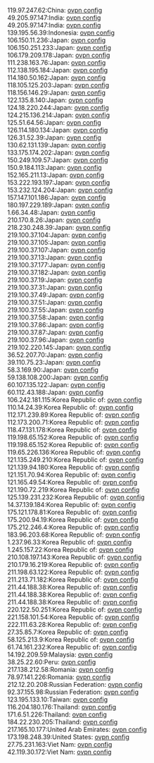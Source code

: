 119.97.247.62:China: [ovpn config](vpn/119_97_247_62.ovpn)  
49.205.97.147:India: [ovpn config](vpn/49_205_97_147.ovpn)  
49.205.97.147:India: [ovpn config](vpn/49_205_97_147.ovpn)  
139.195.56.39:Indonesia: [ovpn config](vpn/139_195_56_39.ovpn)  
106.150.11.236:Japan: [ovpn config](vpn/106_150_11_236.ovpn)  
106.150.251.233:Japan: [ovpn config](vpn/106_150_251_233.ovpn)  
106.179.209.178:Japan: [ovpn config](vpn/106_179_209_178.ovpn)  
111.238.163.76:Japan: [ovpn config](vpn/111_238_163_76.ovpn)  
112.138.195.184:Japan: [ovpn config](vpn/112_138_195_184.ovpn)  
114.180.50.162:Japan: [ovpn config](vpn/114_180_50_162.ovpn)  
118.105.125.203:Japan: [ovpn config](vpn/118_105_125_203.ovpn)  
118.156.146.29:Japan: [ovpn config](vpn/118_156_146_29.ovpn)  
122.135.8.140:Japan: [ovpn config](vpn/122_135_8_140.ovpn)  
124.18.220.244:Japan: [ovpn config](vpn/124_18_220_244.ovpn)  
124.215.136.214:Japan: [ovpn config](vpn/124_215_136_214.ovpn)  
125.51.64.56:Japan: [ovpn config](vpn/125_51_64_56.ovpn)  
126.114.180.134:Japan: [ovpn config](vpn/126_114_180_134.ovpn)  
126.31.52.39:Japan: [ovpn config](vpn/126_31_52_39.ovpn)  
130.62.131.139:Japan: [ovpn config](vpn/130_62_131_139.ovpn)  
133.175.174.202:Japan: [ovpn config](vpn/133_175_174_202.ovpn)  
150.249.109.57:Japan: [ovpn config](vpn/150_249_109_57.ovpn)  
150.9.184.113:Japan: [ovpn config](vpn/150_9_184_113.ovpn)  
152.165.211.13:Japan: [ovpn config](vpn/152_165_211_13.ovpn)  
153.222.193.197:Japan: [ovpn config](vpn/153_222_193_197.ovpn)  
153.232.124.204:Japan: [ovpn config](vpn/153_232_124_204.ovpn)  
157.147.101.186:Japan: [ovpn config](vpn/157_147_101_186.ovpn)  
180.197.229.189:Japan: [ovpn config](vpn/180_197_229_189.ovpn)  
1.66.34.48:Japan: [ovpn config](vpn/1_66_34_48.ovpn)  
210.170.8.26:Japan: [ovpn config](vpn/210_170_8_26.ovpn)  
218.230.248.39:Japan: [ovpn config](vpn/218_230_248_39.ovpn)  
219.100.37.104:Japan: [ovpn config](vpn/219_100_37_104.ovpn)  
219.100.37.105:Japan: [ovpn config](vpn/219_100_37_105.ovpn)  
219.100.37.107:Japan: [ovpn config](vpn/219_100_37_107.ovpn)  
219.100.37.13:Japan: [ovpn config](vpn/219_100_37_13.ovpn)  
219.100.37.177:Japan: [ovpn config](vpn/219_100_37_177.ovpn)  
219.100.37.182:Japan: [ovpn config](vpn/219_100_37_182.ovpn)  
219.100.37.19:Japan: [ovpn config](vpn/219_100_37_19.ovpn)  
219.100.37.31:Japan: [ovpn config](vpn/219_100_37_31.ovpn)  
219.100.37.49:Japan: [ovpn config](vpn/219_100_37_49.ovpn)  
219.100.37.51:Japan: [ovpn config](vpn/219_100_37_51.ovpn)  
219.100.37.55:Japan: [ovpn config](vpn/219_100_37_55.ovpn)  
219.100.37.58:Japan: [ovpn config](vpn/219_100_37_58.ovpn)  
219.100.37.86:Japan: [ovpn config](vpn/219_100_37_86.ovpn)  
219.100.37.87:Japan: [ovpn config](vpn/219_100_37_87.ovpn)  
219.100.37.96:Japan: [ovpn config](vpn/219_100_37_96.ovpn)  
219.102.220.145:Japan: [ovpn config](vpn/219_102_220_145.ovpn)  
36.52.207.70:Japan: [ovpn config](vpn/36_52_207_70.ovpn)  
39.110.75.23:Japan: [ovpn config](vpn/39_110_75_23.ovpn)  
58.3.169.90:Japan: [ovpn config](vpn/58_3_169_90.ovpn)  
59.138.108.200:Japan: [ovpn config](vpn/59_138_108_200.ovpn)  
60.107.135.122:Japan: [ovpn config](vpn/60_107_135_122.ovpn)  
60.112.43.188:Japan: [ovpn config](vpn/60_112_43_188.ovpn)  
106.242.181.115:Korea Republic of: [ovpn config](vpn/106_242_181_115.ovpn)  
110.14.24.39:Korea Republic of: [ovpn config](vpn/110_14_24_39.ovpn)  
112.171.239.89:Korea Republic of: [ovpn config](vpn/112_171_239_89.ovpn)  
112.173.200.71:Korea Republic of: [ovpn config](vpn/112_173_200_71.ovpn)  
118.47.131.178:Korea Republic of: [ovpn config](vpn/118_47_131_178.ovpn)  
119.198.65.152:Korea Republic of: [ovpn config](vpn/119_198_65_152.ovpn)  
119.198.65.152:Korea Republic of: [ovpn config](vpn/119_198_65_152.ovpn)  
119.65.226.136:Korea Republic of: [ovpn config](vpn/119_65_226_136.ovpn)  
121.135.249.210:Korea Republic of: [ovpn config](vpn/121_135_249_210.ovpn)  
121.139.94.180:Korea Republic of: [ovpn config](vpn/121_139_94_180.ovpn)  
121.151.70.94:Korea Republic of: [ovpn config](vpn/121_151_70_94.ovpn)  
121.165.49.54:Korea Republic of: [ovpn config](vpn/121_165_49_54.ovpn)  
121.190.72.219:Korea Republic of: [ovpn config](vpn/121_190_72_219.ovpn)  
125.139.231.232:Korea Republic of: [ovpn config](vpn/125_139_231_232.ovpn)  
14.37.139.184:Korea Republic of: [ovpn config](vpn/14_37_139_184.ovpn)  
175.121.178.81:Korea Republic of: [ovpn config](vpn/175_121_178_81.ovpn)  
175.200.94.19:Korea Republic of: [ovpn config](vpn/175_200_94_19.ovpn)  
175.212.246.4:Korea Republic of: [ovpn config](vpn/175_212_246_4.ovpn)  
183.96.203.68:Korea Republic of: [ovpn config](vpn/183_96_203_68.ovpn)  
1.237.96.33:Korea Republic of: [ovpn config](vpn/1_237_96_33.ovpn)  
1.245.157.22:Korea Republic of: [ovpn config](vpn/1_245_157_22.ovpn)  
210.108.197.143:Korea Republic of: [ovpn config](vpn/210_108_197_143.ovpn)  
210.179.16.219:Korea Republic of: [ovpn config](vpn/210_179_16_219.ovpn)  
211.198.63.122:Korea Republic of: [ovpn config](vpn/211_198_63_122.ovpn)  
211.213.71.182:Korea Republic of: [ovpn config](vpn/211_213_71_182.ovpn)  
211.44.188.38:Korea Republic of: [ovpn config](vpn/211_44_188_38.ovpn)  
211.44.188.38:Korea Republic of: [ovpn config](vpn/211_44_188_38.ovpn)  
211.44.188.38:Korea Republic of: [ovpn config](vpn/211_44_188_38.ovpn)  
220.122.50.251:Korea Republic of: [ovpn config](vpn/220_122_50_251.ovpn)  
221.158.101.54:Korea Republic of: [ovpn config](vpn/221_158_101_54.ovpn)  
222.111.63.28:Korea Republic of: [ovpn config](vpn/222_111_63_28.ovpn)  
27.35.85.7:Korea Republic of: [ovpn config](vpn/27_35_85_7.ovpn)  
58.125.213.9:Korea Republic of: [ovpn config](vpn/58_125_213_9.ovpn)  
61.74.161.232:Korea Republic of: [ovpn config](vpn/61_74_161_232.ovpn)  
14.192.209.59:Malaysia: [ovpn config](vpn/14_192_209_59.ovpn)  
38.25.22.60:Peru: [ovpn config](vpn/38_25_22_60.ovpn)  
217.138.212.58:Romania: [ovpn config](vpn/217_138_212_58.ovpn)  
78.97.141.226:Romania: [ovpn config](vpn/78_97_141_226.ovpn)  
212.12.20.208:Russian Federation: [ovpn config](vpn/212_12_20_208.ovpn)  
92.37.155.98:Russian Federation: [ovpn config](vpn/92_37_155_98.ovpn)  
123.195.133.10:Taiwan: [ovpn config](vpn/123_195_133_10.ovpn)  
116.204.180.176:Thailand: [ovpn config](vpn/116_204_180_176.ovpn)  
171.6.51.226:Thailand: [ovpn config](vpn/171_6_51_226.ovpn)  
184.22.230.205:Thailand: [ovpn config](vpn/184_22_230_205.ovpn)  
217.165.10.177:United Arab Emirates: [ovpn config](vpn/217_165_10_177.ovpn)  
173.198.248.39:United States: [ovpn config](vpn/173_198_248_39.ovpn)  
27.75.231.163:Viet Nam: [ovpn config](vpn/27_75_231_163.ovpn)  
42.119.30.172:Viet Nam: [ovpn config](vpn/42_119_30_172.ovpn)  
